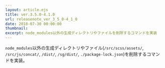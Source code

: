 ```yaml
---
layout: article.ejs
title: ver.3.5.0-4.1.0
url: releasenote_ver_3_5_0-4_1_0
date: 2018-07-30 00:00:00
thumbnail: 
excerpt: node_modules以外の生成ディレクトリやファイルを削除するコマンドを実装
---
```


`node_modules`以外の生成ディレクトリやファイル(`/src/scss/assets/`, `/src/js/concat/`, `/dist/`, `/sg/dist/`, `./package-lock.json`)を削除するコマンドを実装。
